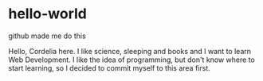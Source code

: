 # hello-world
github made me do this

Hello, Cordelia here. I like science, sleeping and books and I want to 
learn Web Development. I like the idea of programming, but don't know
where to start learning, so I decided to commit myself to this area first.
